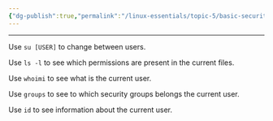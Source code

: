 ```yaml
---
{"dg-publish":true,"permalink":"/linux-essentials/topic-5/basic-security-and-identifying-user-types/","noteIcon":""}
---
```


---
Use `su [USER]` to change between users.

Use `ls -l` to see which permissions are present in the current files.

Use `whoimi` to see what is the current user.

Use `groups` to see to which security groups belongs the current user.

Use `id` to see information about the current user.

